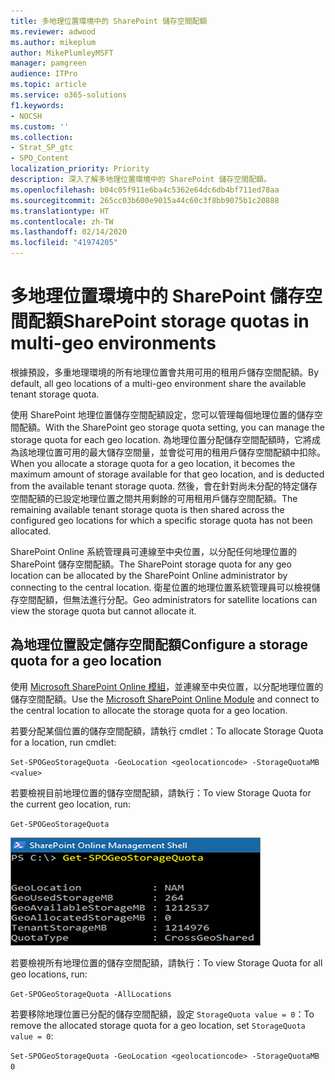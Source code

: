 ```yaml
---
title: 多地理位置環境中的 SharePoint 儲存空間配額
ms.reviewer: adwood
ms.author: mikeplum
author: MikePlumleyMSFT
manager: pamgreen
audience: ITPro
ms.topic: article
ms.service: o365-solutions
f1.keywords:
- NOCSH
ms.custom: ''
ms.collection:
- Strat_SP_gtc
- SPO_Content
localization_priority: Priority
description: 深入了解多地理位置環境中的 SharePoint 儲存空間配額。
ms.openlocfilehash: b04c05f911e6ba4c5362e64dc6db4bf711ed78aa
ms.sourcegitcommit: 265cc03b600e9015a44c60c3f8bb9075b1c20888
ms.translationtype: HT
ms.contentlocale: zh-TW
ms.lasthandoff: 02/14/2020
ms.locfileid: "41974205"
---
```

# <a name="sharepoint-storage-quotas-in-multi-geo-environments"></a><span data-ttu-id="0c423-103">多地理位置環境中的 SharePoint 儲存空間配額</span><span class="sxs-lookup"><span data-stu-id="0c423-103">SharePoint storage quotas in multi-geo environments</span></span>

<span data-ttu-id="0c423-104">根據預設，多重地理環境的所有地理位置會共用可用的租用戶儲存空間配額。</span><span class="sxs-lookup"><span data-stu-id="0c423-104">By default, all geo locations of a multi-geo environment share the available tenant storage quota.</span></span>

<span data-ttu-id="0c423-105">使用 SharePoint 地理位置儲存空間配額設定，您可以管理每個地理位置的儲存空間配額。</span><span class="sxs-lookup"><span data-stu-id="0c423-105">With the SharePoint geo storage quota setting, you can manage the storage quota for each geo location.</span></span> <span data-ttu-id="0c423-106">為地理位置分配儲存空間配額時，它將成為該地理位置可用的最大儲存空間量，並會從可用的租用戶儲存空間配額中扣除。</span><span class="sxs-lookup"><span data-stu-id="0c423-106">When you allocate a storage quota for a geo location, it becomes the maximum amount of storage available for that geo location, and is deducted from the available tenant storage quota.</span></span> <span data-ttu-id="0c423-107">然後，會在針對尚未分配的特定儲存空間配額的已設定地理位置之間共用剩餘的可用租用戶儲存空間配額。</span><span class="sxs-lookup"><span data-stu-id="0c423-107">The remaining available tenant storage quota is then shared across the configured geo locations for which a specific storage quota has not been allocated.</span></span>

<span data-ttu-id="0c423-108">SharePoint Online 系統管理員可連線至中央位置，以分配任何地理位置的 SharePoint 儲存空間配額。</span><span class="sxs-lookup"><span data-stu-id="0c423-108">The SharePoint storage quota for any geo location can be allocated by the SharePoint Online administrator by connecting to the central location.</span></span> <span data-ttu-id="0c423-109">衛星位置的地理位置系統管理員可以檢視儲存空間配額，但無法進行分配。</span><span class="sxs-lookup"><span data-stu-id="0c423-109">Geo administrators for satellite locations can view the storage quota but cannot allocate it.</span></span>

## <a name="configure-a-storage-quota-for-a-geo-location"></a><span data-ttu-id="0c423-110">為地理位置設定儲存空間配額</span><span class="sxs-lookup"><span data-stu-id="0c423-110">Configure a storage quota for a geo location</span></span>

<span data-ttu-id="0c423-111">使用 [Microsoft SharePoint Online 模組](https://www.microsoft.com/download/details.aspx?id=35588 )，並連線至中央位置，以分配地理位置的儲存空間配額。</span><span class="sxs-lookup"><span data-stu-id="0c423-111">Use the [Microsoft SharePoint Online Module](https://www.microsoft.com/download/details.aspx?id=35588 ) and connect to the central location to allocate the storage quota for a geo location.</span></span> 

<span data-ttu-id="0c423-112">若要分配某個位置的儲存空間配額，請執行 cmdlet：</span><span class="sxs-lookup"><span data-stu-id="0c423-112">To allocate Storage Quota for a location, run cmdlet:</span></span>

`Set-SPOGeoStorageQuota -GeoLocation <geolocationcode> -StorageQuotaMB <value>`

<span data-ttu-id="0c423-113">若要檢視目前地理位置的儲存空間配額，請執行：</span><span class="sxs-lookup"><span data-stu-id="0c423-113">To view Storage Quota for the current geo location, run:</span></span>

`Get-SPOGeoStorageQuota`

![PowerShell 視窗的螢幕擷取畫面，顯示 Get-SPOGeoStorageQuota cmdlet](media/multi-geo-storage-quota.png)

<span data-ttu-id="0c423-115">若要檢視所有地理位置的儲存空間配額，請執行：</span><span class="sxs-lookup"><span data-stu-id="0c423-115">To view Storage Quota for all geo locations, run:</span></span>

`Get-SPOGeoStorageQuota -AllLocations`

<span data-ttu-id="0c423-116">若要移除地理位置已分配的儲存空間配額，設定 `StorageQuota value = 0`：</span><span class="sxs-lookup"><span data-stu-id="0c423-116">To remove the allocated storage quota for a geo location, set `StorageQuota value = 0`:</span></span>

`Set-SPOGeoStorageQuota -GeoLocation <geolocationcode> -StorageQuotaMB 0`
